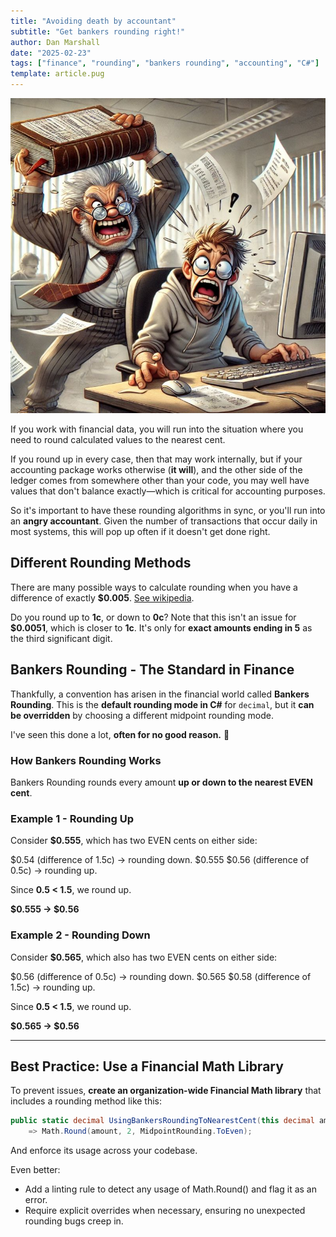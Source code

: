```yaml
---
title: "Avoiding death by accountant"
subtitle: "Get bankers rounding right!"
author: Dan Marshall
date: "2025-02-23"
tags: ["finance", "rounding", "bankers rounding", "accounting", "C#"]
template: article.pug
---
```


![Death by Accountant](death-by-accountant.jpg)

If you work with financial data, you will run into the situation where you need to round calculated values to the nearest cent.

If you round up in every case, then that may work internally, but if your accounting package works otherwise (**it will**), and the other side of the ledger comes from somewhere other than your code, you may well have values that don't balance exactly—which is critical for accounting purposes. 

So it's important to have these rounding algorithms in sync, or you'll run into an **angry accountant**. Given the number of transactions that occur daily in most systems, this will pop up often if it doesn't get done right.

## **Different Rounding Methods**
There are many possible ways to calculate rounding when you have a difference of exactly **$0.005**. [See wikipedia](https://en.wikipedia.org/wiki/Rounding#Rounding_half_to_even). 

Do you round up to **1c**, or down to **0c**? Note that this isn't an issue for **$0.0051**, which is closer to **1c**. It's only for **exact amounts ending in 5** as the third significant digit.

## **Bankers Rounding - The Standard in Finance**
Thankfully, a convention has arisen in the financial world called **Bankers Rounding**. This is the **default rounding mode in C#** for `decimal`, but it **can be overridden** by choosing a different midpoint rounding mode. 

I've seen this done a lot, **often for no good reason.** 😬

### **How Bankers Rounding Works**
Bankers Rounding rounds every amount **up or down to the nearest EVEN cent**.

### **Example 1 - Rounding Up**
Consider **$0.555**, which has two EVEN cents on either side:

$0.54 (difference of 1.5c) → rounding down. $0.555 $0.56 (difference of 0.5c) → rounding up.

Since **0.5 < 1.5**, we round up.

**$0.555 → $0.56**

### **Example 2 - Rounding Down**
Consider **$0.565**, which also has two EVEN cents on either side:

$0.56 (difference of 0.5c) → rounding down. $0.565 $0.58 (difference of 1.5c) → rounding up.

Since **0.5 < 1.5**, we round up.

**$0.565 → $0.56**

---

## **Best Practice: Use a Financial Math Library**
To prevent issues, **create an organization-wide Financial Math library** that includes a rounding method like this:

```csharp
public static decimal UsingBankersRoundingToNearestCent(this decimal amount) 
    => Math.Round(amount, 2, MidpointRounding.ToEven);
```

And enforce its usage across your codebase.

Even better:
- Add a linting rule to detect any usage of Math.Round() and flag it as an error.
- Require explicit overrides when necessary, ensuring no unexpected rounding bugs creep in.
